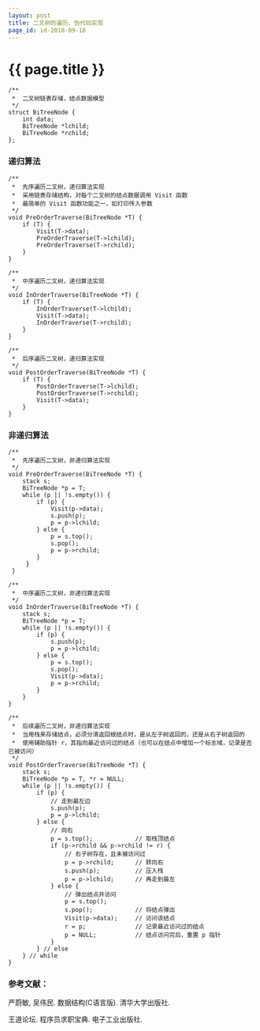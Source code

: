 ```yaml
---
layout: post
title: 二叉树的遍历，伪代码实现
page_id: id-2018-09-16
---
```


<h1>{{ page.title }}</h1>

<pre><code>/**
 *  二叉树链表存储，结点数据模型
 */
struct BiTreeNode {
    int data;
    BiTreeNode *lchild;
    BiTreeNode *rchild;
};
</code></pre>

<!-- more -->

<h3>递归算法</h3>

<pre><code>/**
 *  先序遍历二叉树，递归算法实现
 *  采用链表存储结构，对每个二叉树的结点数据调用 Visit 函数
 *  最简单的 Visit 函数功能之一，如打印传入参数
 */
void PreOrderTraverse(BiTreeNode *T) {
    if (T) {
        Visit(T->data);
        PreOrderTraverse(T->lchild);
        PreOrderTraverse(T->rchild);
    }
}
</code></pre>

<pre><code>/**
 *  中序遍历二叉树，递归算法实现
 */
void InOrderTraverse(BiTreeNode *T) {
    if (T) {
        InOrderTraverse(T->lchild);
        Visit(T->data);
        InOrderTraverse(T->rchild);
    }
}
</code></pre>

<pre><code>/**
 *  后序遍历二叉树，递归算法实现
 */
void PostOrderTraverse(BiTreeNode *T) {
    if (T) {
        PostOrderTraverse(T->lchild);
        PostOrderTraverse(T->rchild);
        Visit(T->data);
    }
}
</code></pre>

<h3>非递归算法</h3>

<pre><code>/**
 *  先序遍历二叉树，非递归算法实现
 */
void PreOrderTraverse(BiTreeNode *T) {
    stack<BiTreeNode *> s;
    BiTreeNode *p = T;
    while (p || !s.empty()) {
        if (p) {
            Visit(p->data);
            s.push(p);
            p = p->lchild;
        } else {
            p = s.top();
            s.pop();
            p = p->rchild;
        }
     }
 }
</code></pre>

<pre><code>/**
 *  中序遍历二叉树，非递归算法实现
 */
void InOrderTraverse(BiTreeNode *T) {
    stack<BiTreeNode *> s;
    BiTreeNode *p = T;
    while (p || !s.empty()) {
        if (p) {
            s.push(p);
            p = p->lchild;
        } else {
            p = s.top();
            s.pop();
            Visit(p->data);
            p = p->rchild;
        }
    }
}
</code></pre>

<pre><code>/**
 *  后续遍历二叉树，非递归算法实现
 *  当用栈来存储结点，必须分清返回根结点时，是从左子树返回的，还是从右子树返回的
 *  使用辅助指针 r，其指向最近访问过的结点（也可以在结点中增加一个标志域，记录是否已被访问）
 */
void PostOrderTraverse(BiTreeNode *T) {
    stack<BiTreeNode *> s;
    BiTreeNode *p = T, *r = NULL;
    while (p || !s.empty()) {
        if (p) {
            // 走到最左边
            s.push(p);
            p = p->lchild;
        } else {
            // 向右
            p = s.top();            // 取栈顶结点
            if (p->rchild && p->rchild != r) {
                // 右子树存在，且未被访问过
                p = p->rchild;      // 转向右
                s.push(p);          // 压入栈
                p = p->lchild;      // 再走到最左
            } else {
                // 弹出结点并访问
                p = s.top();
                s.pop();            // 将结点弹出
                Visit(p->data);     // 访问该结点
                r = p;              // 记录最近访问过的结点
                p = NULL;           // 结点访问完后，重置 p 指针
            }
        } // else
    } // while
}
</code></pre>

<h3>参考文献：</h3>

严蔚敏, 吴伟民. 数据结构(C语言版). 清华大学出版社.

王道论坛. 程序员求职宝典. 电子工业出版社.

